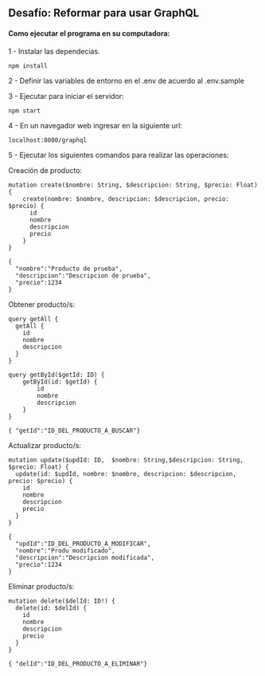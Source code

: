 ## Desafío:  Reformar para usar GraphQL 
#### Como ejecutar el programa en su computadora:

1 - Instalar las dependecias.
```
npm install
```
2 - Definir las variables de entorno en el .env de acuerdo al .env.sample

3 - Ejecutar para iniciar el servidor:
```
npm start
```
4 - En un navegador web ingresar en la siguiente url:
```
localhost:8080/graphql
```

5 - Ejecutar los siguientes comandos para realizar las operaciones:

Creación de producto:
```
mutation create($nombre: String, $descripcion: String, $precio: Float) {
    create(nombre: $nombre, descripcion: $descripcion, precio: $precio) {
      id
      nombre
      descripcion
      precio
    }
}

{
  "nombre":"Producto de prueba",
  "descripcion":"Descripcion de prueba",
  "precio":1234
}
```

Obtener producto/s:
```
query getAll {
  getAll {
    id
    nombre
    descripcion
  }
}

query getById($getId: ID) {
    getById(id: $getId) {
        id
        nombre
        descripcion
    }
}

{ "getId":"ID_DEL_PRODUCTO_A_BUSCAR"}
```

Actualizar producto/s:
```
mutation update($updId: ID,  $nombre: String,$descripcion: String, $precio: Float) {
  update(id: $updId, nombre: $nombre, descripcion: $descripcion, precio: $precio) {
    id
    nombre
    descripcion
    precio
  }
}

{
  "updId":"ID_DEL_PRODUCTO_A_MODIFICAR",
  "nombre":"Produ modificado",
  "descripcion":"Descripcion modificada",
  "precio":1234
}
```


Eliminar producto/s:
```
mutation delete($delId: ID!) {
  delete(id: $delId) {
    id
    nombre
    descripcion
    precio
  }
}

{ "delId":"ID_DEL_PRODUCTO_A_ELIMINAR"}
```